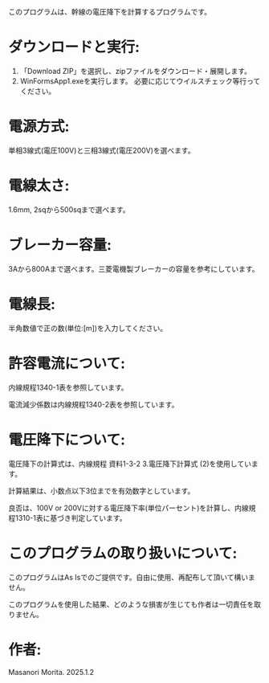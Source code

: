 このプログラムは、幹線の電圧降下を計算するプログラムです。

# ダウンロードと実行:
  1. 「Download ZIP」を選択し、zipファイルをダウンロード・展開します。
  2. WinFormsApp1.exeを実行します。
     必要に応じてウイルスチェック等行ってください。

# 電源方式: 
単相3線式(電圧100V)と三相3線式(電圧200V)を選べます。

# 電線太さ:
1.6mm, 2sqから500sqまで選べます。

# ブレーカー容量:
3Aから800Aまで選べます。三菱電機製ブレーカーの容量を参考にしています。

# 電線長:
半角数値で正の数(単位:[m])を入力してください。

# 許容電流について:
内線規程1340-1表を参照しています。
  
電流減少係数は内線規程1340-2表を参照しています。

# 電圧降下について:
電圧降下の計算式は、内線規程 資料1-3-2 3.電圧降下計算式 (2)を使用しています。
  
計算結果は、小数点以下3位までを有効数字としています。
  
良否は、100V or 200Vに対する電圧降下率(単位パーセント)を計算し、内線規程1310-1表に基づき判定しています。

# このプログラムの取り扱いについて:
このプログラムはAs Isでのご提供です。自由に使用、再配布して頂いて構いません。
 
このプログラムを使用した結果、どのような損害が生じても作者は一切責任を取りません。

# 作者:
Masanori Morita. 2025.1.2
